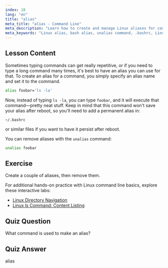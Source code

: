 ```yaml
---
index: 18
lang: "en"
title: "alias"
meta_title: "alias - Command Line"
meta_description: "Learn how to create and manage Linux aliases for common commands. Discover temporary and permanent alias setup in .bashrc. Improve your command-line efficiency!"
meta_keywords: "Linux alias, bash alias, unalias command, .bashrc, Linux tutorial, command line, beginner Linux, Linux guide"
---
```


## Lesson Content

Sometimes typing commands can get really repetitive, or if you need to type a long command many times, it's best to have an alias you can use for that. To create an alias for a command, you simply specify an alias name and set it to the command.

```bash
alias foobar='ls -la'
```

Now, instead of typing `ls -la`, you can type `foobar`, and it will execute that command—pretty neat stuff. Keep in mind that this command won't save your alias after reboot, so you'll need to add a permanent alias in:

```plaintext
~/.bashrc
```

or similar files if you want to have it persist after reboot.

You can remove aliases with the `unalias` command:

```bash
unalias foobar
```

## Exercise

Create a couple of aliases, then remove them.

For additional hands-on practice with Linux command line basics, explore these interactive labs:

- [Linux Directory Navigation](https://labex.io/labs/linux-directory-navigation-387844)
- [Linux ls Command: Content Listing](https://labex.io/labs/linux-linux-ls-command-content-listing-219205)

## Quiz Question

What command is used to make an alias?

## Quiz Answer

alias

